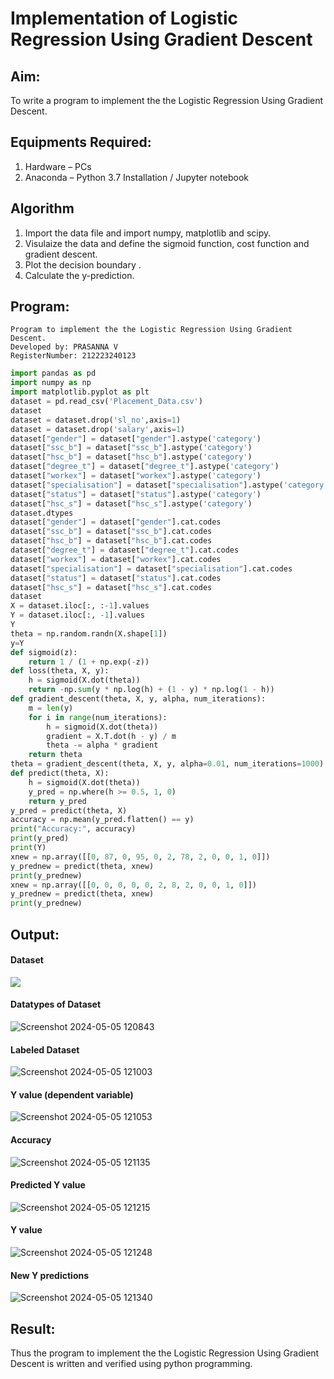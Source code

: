 # Implementation of Logistic Regression Using Gradient Descent

## Aim:
To write a program to implement the the Logistic Regression Using Gradient Descent.

## Equipments Required:
1. Hardware – PCs
2. Anaconda – Python 3.7 Installation / Jupyter notebook

## Algorithm
1. Import the data file and import numpy, matplotlib and scipy.
2. Visulaize the data and define the sigmoid function, cost function and gradient descent.
3. Plot the decision boundary .
4. Calculate the y-prediction.

## Program:
```
Program to implement the the Logistic Regression Using Gradient Descent.
Developed by: PRASANNA V
RegisterNumber: 212223240123
```

```python
import pandas as pd
import numpy as np
import matplotlib.pyplot as plt
dataset = pd.read_csv('Placement_Data.csv')
dataset
dataset = dataset.drop('sl_no',axis=1) 
dataset = dataset.drop('salary',axis=1)
dataset["gender"] = dataset["gender"].astype('category')
dataset["ssc_b"] = dataset["ssc_b"].astype('category')
dataset["hsc_b"] = dataset["hsc_b"].astype('category')
dataset["degree_t"] = dataset["degree_t"].astype('category')
dataset["workex"] = dataset["workex"].astype('category')
dataset["specialisation"] = dataset["specialisation"].astype('category')
dataset["status"] = dataset["status"].astype('category')
dataset["hsc_s"] = dataset["hsc_s"].astype('category')
dataset.dtypes
dataset["gender"] = dataset["gender"].cat.codes
dataset["ssc_b"] = dataset["ssc_b"].cat.codes
dataset["hsc_b"] = dataset["hsc_b"].cat.codes
dataset["degree_t"] = dataset["degree_t"].cat.codes
dataset["workex"] = dataset["workex"].cat.codes
dataset["specialisation"] = dataset["specialisation"].cat.codes
dataset["status"] = dataset["status"].cat.codes
dataset["hsc_s"] = dataset["hsc_s"].cat.codes
dataset
X = dataset.iloc[:, :-1].values
Y = dataset.iloc[:, -1].values
Y
theta = np.random.randn(X.shape[1])
y=Y
def sigmoid(z):
    return 1 / (1 + np.exp(-z))
def loss(theta, X, y):
    h = sigmoid(X.dot(theta))
    return -np.sum(y * np.log(h) + (1 - y) * np.log(1 - h))
def gradient_descent(theta, X, y, alpha, num_iterations):
    m = len(y)
    for i in range(num_iterations):
        h = sigmoid(X.dot(theta))
        gradient = X.T.dot(h - y) / m
        theta -= alpha * gradient
    return theta
theta = gradient_descent(theta, X, y, alpha=0.01, num_iterations=1000)
def predict(theta, X):
    h = sigmoid(X.dot(theta))
    y_pred = np.where(h >= 0.5, 1, 0)
    return y_pred
y_pred = predict(theta, X)
accuracy = np.mean(y_pred.flatten() == y)
print("Accuracy:", accuracy)
print(y_pred)
print(Y)
xnew = np.array([[0, 87, 0, 95, 0, 2, 78, 2, 0, 0, 1, 0]])
y_prednew = predict(theta, xnew)
print(y_prednew)
xnew = np.array([[0, 0, 0, 0, 0, 2, 8, 2, 0, 0, 1, 0]])
y_prednew = predict(theta, xnew)
print(y_prednew)
```
## Output:
#### Dataset
<img src="https://github.com/Jenishajustin/-Implementation-of-Logistic-Regression-Using-Gradient-Descent/assets/119405070/ad5d1f34-ffdd-41cd-b4ae-674ea384f912">

#### Datatypes of Dataset
![Screenshot 2024-05-05 120843](https://github.com/Jenishajustin/-Implementation-of-Logistic-Regression-Using-Gradient-Descent/assets/119405070/1731c847-b835-4b10-99b7-d5c336e4b41d)

#### Labeled Dataset
![Screenshot 2024-05-05 121003](https://github.com/Jenishajustin/-Implementation-of-Logistic-Regression-Using-Gradient-Descent/assets/119405070/63885416-005c-4f68-a2eb-caf259cabe53)

#### Y value (dependent variable)
![Screenshot 2024-05-05 121053](https://github.com/Jenishajustin/-Implementation-of-Logistic-Regression-Using-Gradient-Descent/assets/119405070/d8c16cfa-c167-4cac-b9dd-b7245c0a5851)

#### Accuracy
![Screenshot 2024-05-05 121135](https://github.com/Jenishajustin/-Implementation-of-Logistic-Regression-Using-Gradient-Descent/assets/119405070/348c556c-dfb9-4d11-a098-af3f8e657d05)

#### Predicted Y value
![Screenshot 2024-05-05 121215](https://github.com/Jenishajustin/-Implementation-of-Logistic-Regression-Using-Gradient-Descent/assets/119405070/03dd51ee-da98-4b1f-bf10-e530673b898d)

#### Y value
![Screenshot 2024-05-05 121248](https://github.com/Jenishajustin/-Implementation-of-Logistic-Regression-Using-Gradient-Descent/assets/119405070/2ec95e50-3792-4181-bbbb-80fff7290fc8)

#### New Y predictions
![Screenshot 2024-05-05 121340](https://github.com/Jenishajustin/-Implementation-of-Logistic-Regression-Using-Gradient-Descent/assets/119405070/9a12df40-b93c-4662-bf91-38b78e35acdd)

## Result:
Thus the program to implement the the Logistic Regression Using Gradient Descent is written and verified using python programming.
